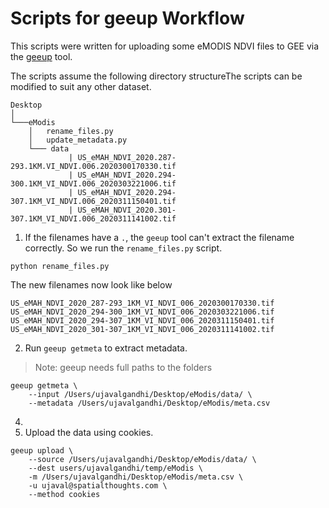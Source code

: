 # Scripts for geeup Workflow

This scripts were written for uploading some eMODIS NDVI files to GEE via the [geeup](https://github.com/samapriya/geeup) tool.

The scripts assume the following directory structureThe scripts can be modified to suit any other dataset.

```
Desktop
│ 
└───eModis
    │   rename_files.py
    │   update_metadata.py
    └─── data
             | US_eMAH_NDVI_2020.287-293.1KM.VI_NDVI.006.2020300170330.tif
             | US_eMAH_NDVI_2020.294-300.1KM_VI_NDVI.006_2020303221006.tif
             | US_eMAH_NDVI_2020.294-307.1KM_VI_NDVI.006_2020311150401.tif
             | US_eMAH_NDVI_2020.301-307.1KM_VI_NDVI.006_2020311141002.tif
```

1. If the filenames have a `.`, the `geeup` tool can't extract the filename correctly. So we run the `rename_files.py` script.

```
python rename_files.py
```
The new filenames now look like below

```
US_eMAH_NDVI_2020_287-293_1KM_VI_NDVI_006_2020300170330.tif
US_eMAH_NDVI_2020_294-300_1KM_VI_NDVI_006_2020303221006.tif
US_eMAH_NDVI_2020_294-307_1KM_VI_NDVI_006_2020311150401.tif
US_eMAH_NDVI_2020_301-307_1KM_VI_NDVI_006_2020311141002.tif
```

2. Run `geeup getmeta` to extract metadata. 

> Note: geeup needs full paths to the folders

```
geeup getmeta \
    --input /Users/ujavalgandhi/Desktop/eModis/data/ \
    --metadata /Users/ujavalgandhi/Desktop/eModis/meta.csv
```

4. 
5. Upload the data using cookies.
```
geeup upload \
    --source /Users/ujavalgandhi/Desktop/eModis/data/ \
    --dest users/ujavalgandhi/temp/eModis \
    -m /Users/ujavalgandhi/Desktop/eModis/meta.csv \
    -u ujaval@spatialthoughts.com \
    --method cookies
```
